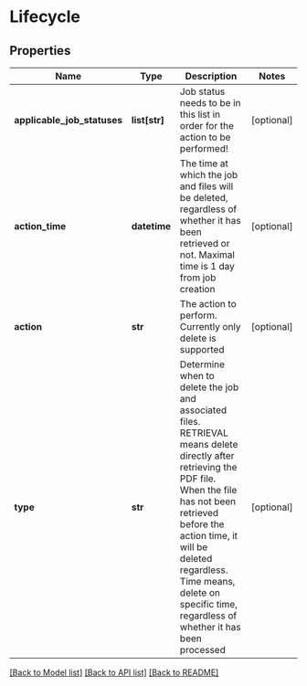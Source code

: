 # Lifecycle

## Properties
Name | Type | Description | Notes
------------ | ------------- | ------------- | -------------
**applicable_job_statuses** | **list[str]** | Job status needs to be in this list in order for the action to be performed! | [optional] 
**action_time** | **datetime** | The time at which the job and files will be deleted, regardless of whether it has been retrieved or not. Maximal time is 1 day from job creation | [optional] 
**action** | **str** | The action to perform. Currently only delete is supported | [optional] 
**type** | **str** | Determine when to delete the job and associated files.  RETRIEVAL means delete directly after retrieving the PDF file. When the file has not been retrieved before the action time, it will be deleted regardless.  Time means, delete on specific time, regardless of whether it has been processed | [optional] 

[[Back to Model list]](../README.md#documentation-for-models) [[Back to API list]](../README.md#documentation-for-api-endpoints) [[Back to README]](../README.md)


